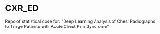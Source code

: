 # CXR_ED
Repo of statistical code for: "Deep Learning Analysis of Chest Radiographs to Triage Patients with Acute Chest Pain Syndrome"
